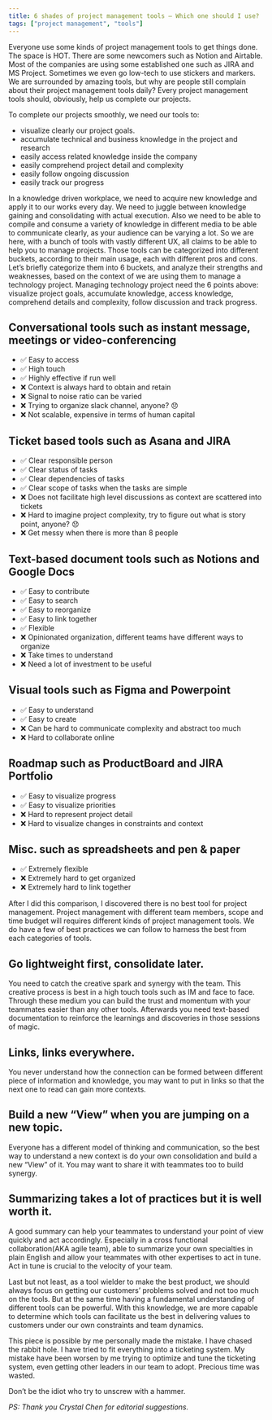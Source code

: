 ```yaml
---
title: 6 shades of project management tools — Which one should I use?
tags: ["project management", "tools"]
---
```

Everyone use some kinds of project management tools to get things done. The space is HOT. There are some newcomers such as Notion and Airtable. Most of the companies are using some established one such as JIRA and MS Project. Sometimes we even go low-tech to use stickers and markers. We are surrounded by amazing tools, but why are people still complain about their project management tools daily?
Every project management tools should, obviously, help us complete our projects.

To complete our projects smoothly, we need our tools to:
- visualize clearly our project goals.
- accumulate technical and business knowledge in the project and research
- easily access related knowledge inside the company
- easily comprehend project detail and complexity
- easily follow ongoing discussion
- easily track our progress

In a knowledge driven workplace, we need to acquire new knowledge and apply it to our works every day. We need to juggle between knowledge gaining and consolidating with actual execution. Also we need to be able to compile and consume a variety of knowledge in different media to be able to communicate clearly, as your audience can be varying a lot. So we are here, with a bunch of tools with vastly different UX, all claims to be able to help you to manage projects. Those tools can be categorized into different buckets, according to their main usage, each with different pros and cons. Let’s briefly categorize them into 6 buckets, and analyze their strengths and weaknesses, based on the context of we are using them to manage a technology project. Managing technology project need the 6 points above: visualize project goals, accumulate knowledge, access knowledge, comprehend details and complexity, follow discussion and track progress.

## Conversational tools such as instant message, meetings or video-conferencing

- ✅ Easy to access
- ✅ High touch
- ✅ Highly effective if run well
- ❌ Context is always hard to obtain and retain
- ❌ Signal to noise ratio can be varied
- ❌ Trying to organize slack channel, anyone? 😞
- ❌ Not scalable, expensive in terms of human capital

## Ticket based tools such as Asana and JIRA
- ✅ Clear responsible person
- ✅ Clear status of tasks
- ✅ Clear dependencies of tasks
- ✅ Clear scope of tasks when the tasks are simple
- ❌ Does not facilitate high level discussions as context are scattered into tickets
- ❌ Hard to imagine project complexity, try to figure out what is story point, anyone? 😞
- ❌ Get messy when there is more than 8 people

## Text-based document tools such as Notions and Google Docs
- ✅ Easy to contribute
- ✅ Easy to search
- ✅ Easy to reorganize
- ✅ Easy to link together
- ✅ Flexible
- ❌ Opinionated organization, different teams have different ways to organize
- ❌ Take times to understand
- ❌ Need a lot of investment to be useful

## Visual tools such as Figma and Powerpoint
- ✅ Easy to understand
- ✅ Easy to create
- ❌ Can be hard to communicate complexity and abstract too much
- ❌ Hard to collaborate online

## Roadmap such as ProductBoard and JIRA Portfolio
- ✅ Easy to visualize progress
- ✅ Easy to visualize priorities
- ❌ Hard to represent project detail
- ❌ Hard to visualize changes in constraints and context

## Misc. such as spreadsheets and pen & paper
- ✅ Extremely flexible
- ❌ Extremely hard to get organized
- ❌ Extremely hard to link together

After I did this comparison, I discovered there is no best tool for project management. Project management with different team members, scope and time budget will requires different kinds of project management tools. We do have a few of best practices we can follow to harness the best from each categories of tools.

## Go lightweight first, consolidate later.
You need to catch the creative spark and synergy with the team. This creative process is best in a high touch tools such as IM and face to face. Through these medium you can build the trust and momentum with your teammates easier than any other tools. Afterwards you need text-based documentation to reinforce the learnings and discoveries in those sessions of magic.

## Links, links everywhere.
You never understand how the connection can be formed between different piece of information and knowledge, you may want to put in links so that the next one to read can gain more contexts.

## Build a new “View” when you are jumping on a new topic.
Everyone has a different model of thinking and communication, so the best way to understand a new context is do your own consolidation and build a new “View” of it. You may want to share it with teammates too to build synergy.

## Summarizing takes a lot of practices but it is well worth it.
A good summary can help your teammates to understand your point of view quickly and act accordingly. Especially in a cross functional collaboration(AKA agile team), able to summarize your own specialties in plain English and allow your teammates with other expertises to act in tune. Act in tune is crucial to the velocity of your team.

Last but not least, as a tool wielder to make the best product, we should always focus on getting our customers’ problems solved and not too much on the tools. But at the same time having a fundamental understanding of different tools can be powerful. With this knowledge, we are more capable to determine which tools can facilitate us the best in delivering values to customers under our own constraints and team dynamics.

This piece is possible by me personally made the mistake. I have chased the rabbit hole. I have tried to fit everything into a ticketing system. My mistake have been worsen by me trying to optimize and tune the ticketing system, even getting other leaders in our team to adopt. Precious time was wasted.

Don’t be the idiot who try to unscrew with a hammer.

_PS: Thank you Crystal Chen for editorial suggestions._